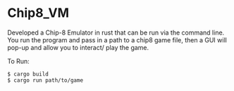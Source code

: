 # Chip8_VM
Developed a Chip-8 Emulator in rust that can be run via the command line. You run the program and pass in a path to a chip8 game file, then a GUI will pop-up and allow you to interact/ play the game.

To Run:
```
$ cargo build
$ cargo run path/to/game
```
